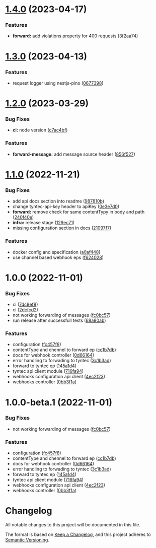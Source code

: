 # [1.4.0](https://github.com/vlnevyhosteny/conversation-inbox-pa-middleware/compare/v1.3.0...v1.4.0) (2023-04-17)


### Features

* **forward:** add violations property for 400 requests ([3f2aa74](https://github.com/vlnevyhosteny/conversation-inbox-pa-middleware/commit/3f2aa7494d28e0a3bf6cfe21072a5d466d9eda68))

# [1.3.0](https://github.com/vlnevyhosteny/conversation-inbox-pa-middleware/compare/v1.2.0...v1.3.0) (2023-04-13)


### Features

* request logger using nestjs-pino ([0677398](https://github.com/vlnevyhosteny/conversation-inbox-pa-middleware/commit/06773981b364ec07b753ce8f5de356634fa7ab64))

# [1.2.0](https://github.com/vlnevyhosteny/conversation-inbox-pa-middleware/compare/v1.1.0...v1.2.0) (2023-03-29)


### Bug Fixes

* **ci:** node version ([c7ac4bf](https://github.com/vlnevyhosteny/conversation-inbox-pa-middleware/commit/c7ac4bf5a01ac2714f458504437706fcc44184c4))


### Features

* **forward-message:** add message source header ([856f527](https://github.com/vlnevyhosteny/conversation-inbox-pa-middleware/commit/856f5277a6f3b8297612f93cca2249c471af17f8))

# [1.1.0](https://github.com/vlnevyhosteny/conversation-inbox-pa-middleware/compare/v1.0.0...v1.1.0) (2022-11-21)


### Bug Fixes

* add api docs section into readme ([987810b](https://github.com/vlnevyhosteny/conversation-inbox-pa-middleware/commit/987810baae4502c7d9ceb079a138ecc856c4b43e))
* change tyntec-api-key header to apiKey ([0e3e7d0](https://github.com/vlnevyhosteny/conversation-inbox-pa-middleware/commit/0e3e7d067cec6fe647d7b888343ae248fa5f347f))
* **forward:** remove check for same contentTypy in body and path ([240f40e](https://github.com/vlnevyhosteny/conversation-inbox-pa-middleware/commit/240f40ea0850b510c728e306d1d1b158d89a5a3f))
* **infra:** release stage ([129ec71](https://github.com/vlnevyhosteny/conversation-inbox-pa-middleware/commit/129ec7164b218e2e209780dc525bb5cf93bfa24f))
* missing configuration section in docs ([21097f7](https://github.com/vlnevyhosteny/conversation-inbox-pa-middleware/commit/21097f7d6c230fa5531da015ba94c185e99cfcd6))


### Features

* docker config and specification ([a0af448](https://github.com/vlnevyhosteny/conversation-inbox-pa-middleware/commit/a0af448ffbeb5af2500e46dc854a80a487d4dff5))
* use channel based webhook eps ([f624028](https://github.com/vlnevyhosteny/conversation-inbox-pa-middleware/commit/f624028f9b24078ebf7a69cb79da0bf34dc06af5))

# 1.0.0 (2022-11-01)


### Bug Fixes

* ci ([7dc8ef8](https://github.com/vlnevyhosteny/conversation-inbox-pa-middleware/commit/7dc8ef840f1dbeb74b9578bca0880d3f594fb5ba))
* ci ([2dcfcd2](https://github.com/vlnevyhosteny/conversation-inbox-pa-middleware/commit/2dcfcd25ab792c8043af366d7960e44f061f44bf))
* not working forwarding of messages ([fc0bc57](https://github.com/vlnevyhosteny/conversation-inbox-pa-middleware/commit/fc0bc579114f2b1b30e01384d31ad63e80f06bb4))
* run release after successfull tests ([68a80ab](https://github.com/vlnevyhosteny/conversation-inbox-pa-middleware/commit/68a80abefaa1fedc52c66f67641ad7385e463ae4))


### Features

* configuration ([fc457f8](https://github.com/vlnevyhosteny/conversation-inbox-pa-middleware/commit/fc457f8fc90e0890e540616077489ae3847c2f41))
* contentType and chennel to forward ep ([cc1b7db](https://github.com/vlnevyhosteny/conversation-inbox-pa-middleware/commit/cc1b7dbedba094de20218c37cf02699fef0f125d))
* docs for webhook controller ([0d66164](https://github.com/vlnevyhosteny/conversation-inbox-pa-middleware/commit/0d6616469a8149f3a7cf61a72d44c0dc83b52fa0))
* error handling to forwading to tyntec ([3c1b3ad](https://github.com/vlnevyhosteny/conversation-inbox-pa-middleware/commit/3c1b3ad8b7e89d5d58412ad704a42febdd30b3b7))
* forward to tyntec ep ([145a1d4](https://github.com/vlnevyhosteny/conversation-inbox-pa-middleware/commit/145a1d44d9fcdc6939aab2dd5ffca5f8dc83b22b))
* tyntec api client module ([716fa94](https://github.com/vlnevyhosteny/conversation-inbox-pa-middleware/commit/716fa94c925bfbf85d7fa527c083a7035e5bbf25))
* webhooks configuration api client ([4ec2f23](https://github.com/vlnevyhosteny/conversation-inbox-pa-middleware/commit/4ec2f232654c283ad07cc120b9164e011b33aa00))
* webhooks controller ([0bb3f1a](https://github.com/vlnevyhosteny/conversation-inbox-pa-middleware/commit/0bb3f1a96eca01cf05a6970d926eb80038d8573b))

# 1.0.0-beta.1 (2022-11-01)


### Bug Fixes

* not working forwarding of messages ([fc0bc57](https://github.com/vlnevyhosteny/conversation-inbox-pa-middleware/commit/fc0bc579114f2b1b30e01384d31ad63e80f06bb4))


### Features

* configuration ([fc457f8](https://github.com/vlnevyhosteny/conversation-inbox-pa-middleware/commit/fc457f8fc90e0890e540616077489ae3847c2f41))
* contentType and chennel to forward ep ([cc1b7db](https://github.com/vlnevyhosteny/conversation-inbox-pa-middleware/commit/cc1b7dbedba094de20218c37cf02699fef0f125d))
* docs for webhook controller ([0d66164](https://github.com/vlnevyhosteny/conversation-inbox-pa-middleware/commit/0d6616469a8149f3a7cf61a72d44c0dc83b52fa0))
* error handling to forwading to tyntec ([3c1b3ad](https://github.com/vlnevyhosteny/conversation-inbox-pa-middleware/commit/3c1b3ad8b7e89d5d58412ad704a42febdd30b3b7))
* forward to tyntec ep ([145a1d4](https://github.com/vlnevyhosteny/conversation-inbox-pa-middleware/commit/145a1d44d9fcdc6939aab2dd5ffca5f8dc83b22b))
* tyntec api client module ([716fa94](https://github.com/vlnevyhosteny/conversation-inbox-pa-middleware/commit/716fa94c925bfbf85d7fa527c083a7035e5bbf25))
* webhooks configuration api client ([4ec2f23](https://github.com/vlnevyhosteny/conversation-inbox-pa-middleware/commit/4ec2f232654c283ad07cc120b9164e011b33aa00))
* webhooks controller ([0bb3f1a](https://github.com/vlnevyhosteny/conversation-inbox-pa-middleware/commit/0bb3f1a96eca01cf05a6970d926eb80038d8573b))

# Changelog

All notable changes to this project will be documented in this file.

The format is based on [Keep a Changelog](https://keepachangelog.com/en/1.0.0/),
and this project adheres to [Semantic Versioning](https://semver.org/spec/v2.0.0.html).

